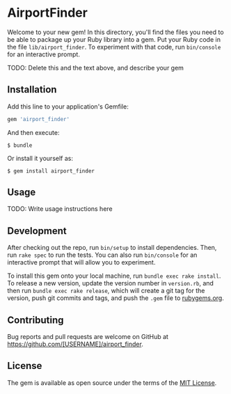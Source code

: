 # AirportFinder

Welcome to your new gem! In this directory, you'll find the files you need to be able to package up your Ruby library into a gem. Put your Ruby code in the file `lib/airport_finder`. To experiment with that code, run `bin/console` for an interactive prompt.

TODO: Delete this and the text above, and describe your gem

## Installation

Add this line to your application's Gemfile:

```ruby
gem 'airport_finder'
```

And then execute:

    $ bundle

Or install it yourself as:

    $ gem install airport_finder

## Usage

TODO: Write usage instructions here

## Development

After checking out the repo, run `bin/setup` to install dependencies. Then, run `rake spec` to run the tests. You can also run `bin/console` for an interactive prompt that will allow you to experiment.

To install this gem onto your local machine, run `bundle exec rake install`. To release a new version, update the version number in `version.rb`, and then run `bundle exec rake release`, which will create a git tag for the version, push git commits and tags, and push the `.gem` file to [rubygems.org](https://rubygems.org).

## Contributing

Bug reports and pull requests are welcome on GitHub at https://github.com/[USERNAME]/airport_finder.

## License

The gem is available as open source under the terms of the [MIT License](https://opensource.org/licenses/MIT).
